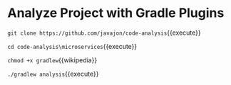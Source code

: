# Analyze Project with Gradle Plugins #

`git clone https://github.com/javajon/code-analysis`{{execute}}

`cd code-analysis\microservices`{{execute}}

`chmod +x gradlew`{{wikipedia}}

`./gradlew analysis`{{execute}}
